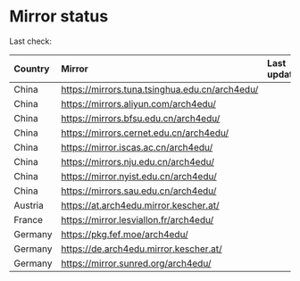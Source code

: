 <script src="./time.js"></script>
# Mirror status
Last check: <script type="text/javascript">localize(1712261915.1810908);</script>

|Country|Mirror|Last update|
|:------|:-----|:----------|
|China|https://mirrors.tuna.tsinghua.edu.cn/arch4edu/|<script type="text/javascript">localize(1712255543);</script>|
|China|https://mirrors.aliyun.com/arch4edu/|<script type="text/javascript">localize(1712212370);</script>|
|China|https://mirrors.bfsu.edu.cn/arch4edu/|<script type="text/javascript">localize(1712212370);</script>|
|China|https://mirrors.cernet.edu.cn/arch4edu/|<script type="text/javascript">localize(1712255543);</script>|
|China|https://mirror.iscas.ac.cn/arch4edu/|<script type="text/javascript">localize(1712212370);</script>|
|China|https://mirrors.nju.edu.cn/arch4edu/|<script type="text/javascript">localize(1712169111);</script>|
|China|https://mirror.nyist.edu.cn/arch4edu/|<script type="text/javascript">localize(1712212370);</script>|
|China|https://mirrors.sau.edu.cn/arch4edu/|<script type="text/javascript">localize(1712212370);</script>|
|Austria|https://at.arch4edu.mirror.kescher.at/|<script type="text/javascript">localize(1712255543);</script>|
|France|https://mirror.lesviallon.fr/arch4edu/|<script type="text/javascript">localize(1712212370);</script>|
|Germany|https://pkg.fef.moe/arch4edu/|<script type="text/javascript">localize(1712255543);</script>|
|Germany|https://de.arch4edu.mirror.kescher.at/|<script type="text/javascript">localize(1712255543);</script>|
|Germany|https://mirror.sunred.org/arch4edu/|<script type="text/javascript">localize(1712255543);</script>|

<script src="./tablefilter/tablefilter.js"></script>
<script src="./table.js"></script>